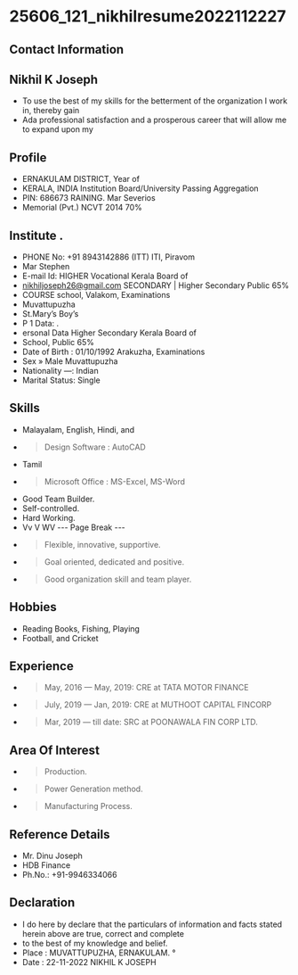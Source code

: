 # 25606_121_nikhilresume2022112227

## Contact Information



## Nikhil K Joseph  

* To use the best of my skills for the betterment of the organization I work in, thereby gain
* Ada professional satisfaction and a prosperous career that will allow me to expand upon my


## Profile

* ERNAKULAM DISTRICT, Year of
* KERALA, INDIA Institution Board/University Passing Aggregation
* PIN: 686673 RAINING. Mar Severios
* Memorial (Pvt.) NCVT 2014 70%


## Institute .

* PHONE No: +91 8943142886 (ITT) ITI, Piravom
* Mar Stephen
* E-mail Id: HIGHER Vocational Kerala Board of
* nikhiljoseph26@gmail.com SECONDARY | Higher Secondary Public 65%
* COURSE school, Valakom, Examinations
* Muvattupuzha
* St.Mary’s Boy’s
* P 1 Data: .
* ersonal Data Higher Secondary Kerala Board of
* School, Public 65%
* Date of Birth : 01/10/1992 Arakuzha, Examinations
* Sex » Male Muvattupuzha
* Nationality —: Indian
* Marital Status: Single


## Skills

* Malayalam, English, Hindi, and
* > Design Software : AutoCAD
* Tamil
* > Microsoft Office : MS-Excel, MS-Word
* Good Team Builder.
* Self-controlled.
* Hard Working.
* Vv V WV
--- Page Break ---
* > Flexible, innovative, supportive.
* > Goal oriented, dedicated and positive.
* > Good organization skill and team player.


## Hobbies 

* Reading Books, Fishing, Playing
* Football, and Cricket


## Experience

* > May, 2016 — May, 2019: CRE at TATA MOTOR FINANCE
* > July, 2019 — Jan, 2019: CRE at MUTHOOT CAPITAL FINCORP
* > Mar, 2019 — till date: SRC at POONAWALA FIN CORP LTD.


## Area Of Interest

* > Production.
* > Power Generation method.
* > Manufacturing Process.


## Reference Details

* Mr. Dinu Joseph
* HDB Finance
* Ph.No.: +91-9946334066


## Declaration

* I do here by declare that the particulars of information and facts stated herein above are true, correct and complete
* to the best of my knowledge and belief.
* Place : MUVATTUPUZHA, ERNAKULAM. °
* Date : 22-11-2022 NIKHIL K JOSEPH

